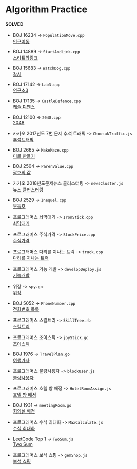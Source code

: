 # Algorithm Practice

#### SOLVED
- BOJ 16234 -> `PopulationMove.cpp`   
[인구이동](https://www.acmicpc.net/problem/16234)

- BOJ 14889 -> `StartAndLink.cpp`   
[스타트와링크](https://www.acmicpc.net/problem/14889)

- BOJ 15683 -> `WatchDog.cpp`   
[감시](https://www.acmicpc.net/problem/15683)

- BOJ 17142 -> `Lab3.cpp`   
[연구소3](https://www.acmicpc.net/problem/17142)

- BOJ 17135 -> `CastleDefence.cpp`   
[캐슬 디펜스](https://www.acmicpc.net/problem/17135)

- BOJ 12100 -> `2048.cpp`  
[2048](https://www.acmicpc.net/problem/12100)

- 카카오 2017년도 7번 문제 추석 트래픽 -> `ChoosukTraffic.js`  
[추석트래픽](https://programmers.co.kr/learn/courses/30/lessons/17676)

- BOJ 2665 -> `MakeMaze.cpp`  
[미로 만들기](https://www.acmicpc.net/problem/2665)

- BOJ 2504 -> `ParenValue.cpp`  
[괄호의 값](https://www.acmicpc.net/problem/2504)

- 카카오 2018년도문제뉴스 클러스터링 -> `newsCluster.js`  
[뉴스 클러스터링](https://programmers.co.kr/learn/courses/30/lessons/17677)
- BOJ 2529 -> `Inequel.cpp`  
[부등호](https://www.acmicpc.net/problem/2529)

- 프로그래머스 쇠막대기 -> `IronStick.cpp`  
[쇠막대기](https://programmers.co.kr/learn/courses/30/lessons/42585)

- 프로그래머스 주식가격 -> `StockPrice.cpp`  
[주식가격](https://programmers.co.kr/learn/courses/30/lessons/42584)

- 프로그래머스 다리를 지나는 트럭 -> `truck.cpp`  
[다리를 지나는 트럭](https://programmers.co.kr/learn/courses/30/lessons/42583)

- 프로그래머스 기능 개발 -> `developDeploy.js`  
[기능개발](https://programmers.co.kr/learn/courses/30/lessons/42586)  

- 위장 -> `spy.go`  
[위장](https://programmers.co.kr/learn/courses/30/lessons/42578)  

- BOJ 5052 -> `PhoneNumber.cpp`  
[전화번호 목록](https://www.acmicpc.net/problem/5052)  

- 프로그래머스 스킬트리 -> `SkillTree.rb`  
[스킬트리](https://programmers.co.kr/learn/courses/30/lessons/49993)  

- 프로그래머스 조이스틱 -> `joyStick.go`  
[조이스틱](https://programmers.co.kr/learn/courses/30/lessons/42860)

- BOJ 1976 -> `TravelPlan.go`  
[여행가자](https://www.acmicpc.net/problem/1976)    

- 프로그래머스 불량사용자 -> `blockUser.js`  
[불량사용자](https://programmers.co.kr/learn/courses/30/lessons/64064)  

- 프로그래머스 호텔 방 배정 -> `HotelRoomAssign.js`  
[호텔 방 배정](https://programmers.co.kr/learn/courses/30/lessons/64063)  

- BOJ 1931 -> `meetingRoom.go`  
[회의실 배정](https://www.acmicpc.net/problem/1931) 

- 프로그래머스 수식 최대화 -> `MaxCalculate.js`  
[수식 최대화](https://programmers.co.kr/learn/courses/30/lessons/67257)  

- LeetCode Top 1 -> `TwoSum.js`  
[Two Sum](https://leetcode.com/problems/two-sum/)  


- 프로그래머스 보석 쇼핑 -> `gemShop.js`  
[보석 쇼핑](https://programmers.co.kr/learn/courses/30/lessons/67258)

